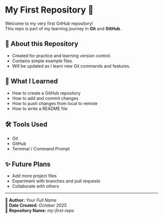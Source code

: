# My First Repository 🚀

Welcome to my very first GitHub repository!  
This repo is part of my learning journey in **Git** and **GitHub**.

## 📌 About this Repository
- Created for practice and learning version control.
- Contains simple example files.
- Will be updated as I learn new Git commands and features.

## 🧠 What I Learned
- How to create a GitHub repository
- How to add and commit changes
- How to push changes from local to remote
- How to write a README file

## 🛠️ Tools Used
- Git
- GitHub
- Terminal / Command Prompt

## ✨ Future Plans
- Add more project files
- Experiment with branches and pull requests
- Collaborate with others

---

👤 **Author:** *Your Full Name*  
📅 **Date Created:** *October 2025*  
📂 **Repository Name:** *my-first-repo*
